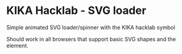 # KIKA Hacklab - SVG loader

Simple animated SVG loader/spinner with the KIKA hacklab symbol

Should work in all browsers that support basic SVG shapes and the <animate> element.
